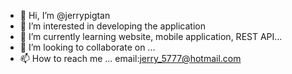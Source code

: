 - 👋 Hi, I’m @jerrypigtan
- 👀 I’m interested in developing the application
- 🌱 I’m currently learning website, mobile application, REST API...
- 💞️ I’m looking to collaborate on ...
- 📫 How to reach me ... email:jerry_5777@hotmail.com

<!---
jerrypigtan/jerrypigtan is a ✨ special ✨ repository because its `README.md` (this file) appears on your GitHub profile.
You can click the Preview link to take a look at your changes.
--->
